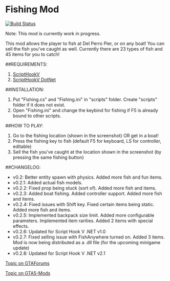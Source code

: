 # Fishing Mod
[![Build Status](https://ci.appveyor.com/api/projects/status/github/LibertyLocked/gtavmod_fishing?branch=master&svg=true)](https://ci.appveyor.com/project/LibertyLocked/gtavmod-fishing)

Note: This mod is currently work in progress.

This mod allows the player to fish at Del Perro Pier, or on any boat! You can sell the fish you've caught as well. Currently there are 23 types of fish and 45 items for you to catch!

##REQUIREMENTS:
1. [ScriptHookV](http://gtaforums.com/topic/788343-vrel-script-hook-v/)
2. [ScriptHookV DotNet](http://gtaforums.com/topic/789907-vrel-community-script-hook-v-net)

##INSTALLATION:
1. Put "Fishing.cs" and "Fishing.ini" in "scripts" folder. Create "scripts" folder if it does not exist. 
2. Open "Fishing.ini" and change the keybind for fishing if F5 is already bound to other scripts. 

##HOW TO PLAY:
1. Go to the fishing location (shown in the screenshot) OR get in a boat! 
2. Press the fishing key to fish (default F5 for keyboard, LS for controller, editable) 
3. Sell the fish you've caught at the location shown in the screenshot (by pressing the same fishing button) 

##CHANGELOG:
- v0.2: Better entity spawn with physics. Added more fish and fun items. 
- v0.2.1: Added actual fish models. 
- v0.2.2: Fixed prop being stuck (sort of). Added more fish and items.
- v0.2.3: Added boat fishing. Added controller support. Added more fish and items.
- v0.2.4: Fixed issues with Shift key. Fixed certain items being static. Added more fish and items.
- v0.2.5: Implemented backpack size limit. Added more configurable parameters. Implemented item rarities. Added 2 items with special effects. 
- v0.2.6: Updated for Script Hook V .NET v1.0
- v0.2.7: Fixed selling issue with FishAnywhere turned on. Added 3 items. Mod is now being distributed as a .dll file (for the upcoming minigame update)
- v0.2.8: Updated for Script Hook V .NET v2.1

[Topic on GTAForums](http://www.gtaforums.com/topic/796967-vwip-fishing-mod)

[Topic on GTA5-Mods](https://www.gta5-mods.com/scripts/fishing-mod-libertylocked)

